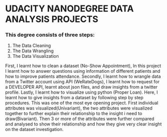#  UDACITY NANODEGREE DATA ANALYSIS PROJECTS
### This degree consists of three steps:
1. The Data Cleaning
2. The Data Wrangling
3. The Data Visualization


First, I learnt how to clean a dataset (No-Show Appointment), In this project I learnt how to answer questions using information of different patients and how to improve patients attendance.
Secondly, I learnt how to wrangle data from a Twitter account using API (WeRateDogs), I learnt how to request for a DEVELOPER API, learnt about json files, and draw insights from a twitter profile.
Lastly, I learnt how to visualize using python (Proper Loan). Here, I learnt how to give insights from a dataset by following step by step procedures. This was one of the most eye opening project. First individual attributes was visualized(Univariant), the two attributes were visualized together to further explain their relationship to the insight i need to draw(Bivariant). Then 3 or more of the attributes were further compared and analysed to show their relationship and how they give very clear insight on the dataset investigation.
